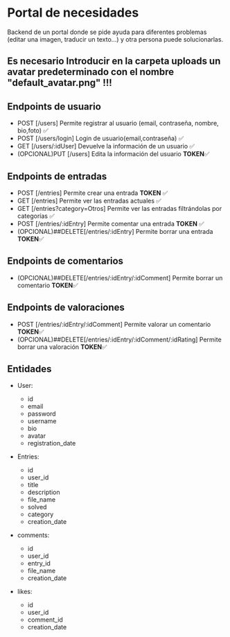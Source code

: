 # Portal de necesidades

Backend de un portal donde se pide ayuda para diferentes problemas (editar una imagen, traducir un texto...) y otra persona puede solucionarlas.

## Es necesario Introducir en la carpeta uploads un avatar predeterminado con el nombre "default_avatar.png" !!!

## Endpoints de usuario

- POST [/users] Permite registrar al usuario (email, contraseña, nombre, bio,foto) ✅
- POST [/users/login] Login de usuario(email,contraseña) ✅
- GET [/users/:idUser] Devuelve la información de un usuario ✅
- (OPCIONAL)PUT [/users] Edita la información del usuario **TOKEN**✅

## Endpoints de entradas

- POST [/entries] Permite crear una entrada **TOKEN** ✅
- GET [/entries] Permite ver las entradas actuales ✅
- GET [/entries?category=Otros] Permite ver las entradas filtrándolas por categorías ✅
- POST [/entries/:idEntry] Permite comentar una entrada **TOKEN** ✅
- (OPCIONAL)##DELETE[/entries/:idEntry] Permite borrar una entrada **TOKEN**✅

## Endpoints de comentarios

- (OPCIONAL)##DELETE[/entries/:idEntry/:idComment] Permite borrar un comentario **TOKEN**✅

## Endpoints de valoraciones

- POST [/entries/:idEntry/:idComment] Permite valorar un comentario **TOKEN**✅
- (OPCIONAL)##DELETE[/entries/:idEntry/:idComment/:idRating] Permite borrar una valoración **TOKEN**✅

## Entidades

- User:

  - id
  - email
  - password
  - username
  - bio
  - avatar
  - registration_date

- Entries:

  - id
  - user_id
  - title
  - description
  - file_name
  - solved
  - category
  - creation_date

- comments:

  - id
  - user_id
  - entry_id
  - file_name
  - creation_date

- likes:

  - id
  - user_id
  - comment_id
  - creation_date
